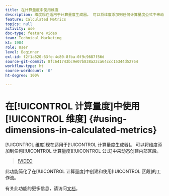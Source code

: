 ```yaml
---
title: 在计算量度中使用维度
description: 维度现在适用于计算量度生成器。 可以将维度添加到任何计算量度公式中来动态创建内部区段。
feature: Calculated Metrics
topics: null
activity: use
doc-type: feature video
team: Technical Marketing
kt: 1904
role: User
level: Beginner
exl-id: f2f1a820-63fe-4c80-8fba-0f9c9687f56d
source-git-commit: 8fc641743bc9e07b838a22ca64ccc15344d52764
workflow-type: ht
source-wordcount: '0'
ht-degree: 100%

---
```


# 在[!UICONTROL 计算量度]中使用[!UICONTROL 维度] {#using-dimensions-in-calculated-metrics}

[!UICONTROL 维度]现在适用于[!UICONTROL 计算量度生成器]。 可以将维度添加到任何[!UICONTROL 计算量度][!UICONTROL 公式]中来动态创建内部区段。

>[!VIDEO](https://video.tv.adobe.com/v/23723/?quality=12&learn=on)

此功能简化了在[!UICONTROL 计算量度]中创建和使用[!UICONTROL 区段]的工作流。

有关此功能的更多信息，请访问[文档](https://experienceleague.adobe.com/docs/analytics/components/calculated-metrics/calcmetric-workflow/cm-build-metrics.html?lang=zh-Hans)。

